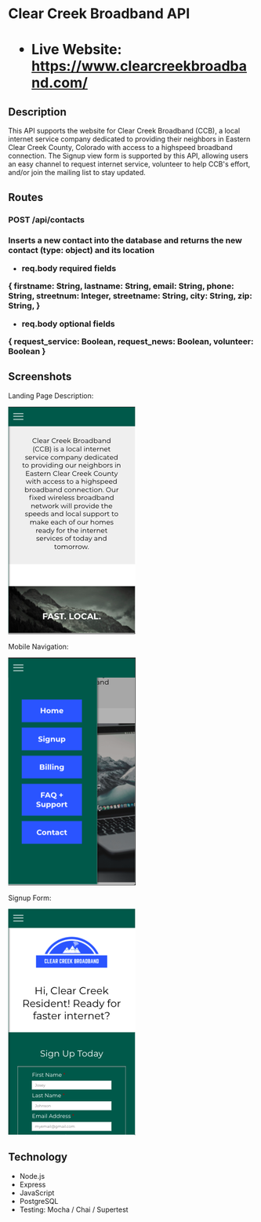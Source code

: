 <h1>Clear Creek Broadband API<h1>

* Live Website: https://www.clearcreekbroadband.com/

## Description

This API supports the website for Clear Creek Broadband (CCB), a local internet service company dedicated to providing their neighbors in Eastern Clear Creek County, Colorado with access to a highspeed broadband connection.  The Signup view form is supported by this API, allowing users an easy channel to request internet service, volunteer to help CCB's effort, and/or join the mailing list to stay updated.

## Routes

<h3>POST /api/contacts<h3>

<p>
Inserts a new contact into the database and returns the new contact (type: object) and its location

* req.body required fields

{
  firstname: String,
  lastname: String,
  email: String, 
  phone: String, 
  streetnum: Integer, 
  streetname: String, 
  city: String, 
  zip: String,
}

* req.body optional fields

{
  request_service: Boolean,
  request_news: Boolean,
  volunteer: Boolean
}
<p>

## Screenshots

Landing Page Description:

![dashboard stats](Screengrabs/LandingPageDescription.png)

Mobile Navigation:

![navigation](Screengrabs/MobileNav.png)

Signup Form:

![signup page](Screengrabs/SignupPage.png)


## Technology

* Node.js
* Express
* JavaScript
* PostgreSQL
* Testing: Mocha / Chai / Supertest

